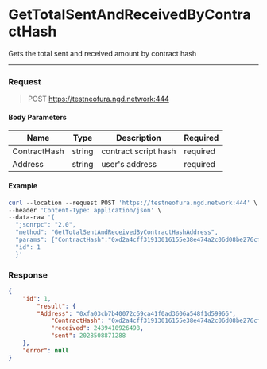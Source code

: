 # GetTotalSentAndReceivedByContractHash
Gets the total sent and received amount by contract hash
<hr>

### Request

> POST https://testneofura.ngd.network:444

#### Body Parameters

|    Name    | Type | Description | Required |
| ---------- | --- |    ------    | ----|
| ContractHash     | string|  contract script hash| required|
| Address   | string|  user's address| required|


#### Example
```powershell
curl --location --request POST 'https://testneofura.ngd.network:444' \
--header 'Content-Type: application/json' \
--data-raw '{  
  "jsonrpc": "2.0",
  "method": "GetTotalSentAndReceivedByContractHashAddress",
  "params": {"ContractHash":"0xd2a4cff31913016155e38e474a2c06d08be276cf","Address":"0xfa03cb7b40072c69ca41f0ad3606a548f1d59966"},
  "id": 1
  }'
```
### Response
```json
{
    "id": 1,
        "result": {
        "Address": "0xfa03cb7b40072c69ca41f0ad3606a548f1d59966",
            "ContractHash": "0xd2a4cff31913016155e38e474a2c06d08be276cf",
            "received": 2439410926498,
            "sent": 2028508871288
    },
    "error": null
}
```
